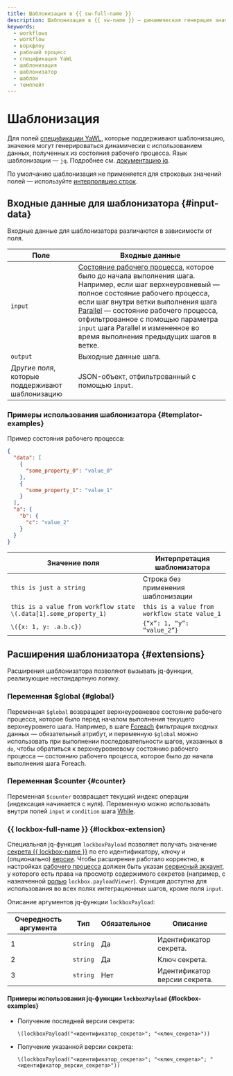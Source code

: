 ```yaml
---
title: Шаблонизация в {{ sw-full-name }}
description: Шаблонизация в {{ sw-name }} — динамическая генерация значения полей спецификации YaWL.
keywords:
  - workflows
  - workflow
  - воркфлоу
  - рабочий процесс
  - спецификация YaWL
  - шаблонизация
  - шаблонизатор
  - шаблон
  - темплейт
---
```



# Шаблонизация

Для полей [спецификации YaWL](yawl/index.md), которые поддерживают шаблонизацию, значения могут генерироваться динамически с использованием данных, полученных из состояния рабочего процесса. Язык шаблонизации — `jq`. Подробнее см. [документацию jq](https://jqlang.github.io/jq/manual/).

По умолчанию шаблонизация не применяется для строковых значений полей — используйте [интерполяцию строк](https://jqlang.github.io/jq/manual/#string-interpolation).

## Входные данные для шаблонизатора {#input-data}

Входные данные для шаблонизатора различаются в зависимости от поля.

Поле | Входные данные
--- | ---
`input` | [Состояние рабочего процесса](workflow.md#state), которое было до начала выполнения шага. Например, если шаг верхнеуровневый — полное состояние рабочего процесса, если шаг внутри ветки выполнения шага [Parallel](yawl/management/parallel.md) — состояние рабочего процесса, отфильтрованное с помощью параметра `input` шага Parallel и измененное во время выполнения предыдущих шагов в ветке.
`output` | Выходные данные шага.
Другие поля, которые поддерживают шаблонизацию | JSON-объект, отфильтрованный с помощью `input`.

### Примеры использования шаблонизатора {#templator-examples}

Пример состояния рабочего процесса:

```json
{
  "data": [
    {
      "some_property_0": "value_0"
    },
    {
      "some_property_1": "value_1"
    }
  ],
  "a": {
    "b": {
      "c": "value_2"
    }
  }
}
```

Значение поля | Интерпретация шаблонизатора
--- | ---
`this is just a string` | Строка без применения шаблонизации
`this is a value from workflow state \(.data[1].some_property_1)` | `this is a value from workflow state value_1`
`\({x: 1, y: .a.b.c})` | `{“x”: 1, “y”: “value_2”}` 

## Расширения шаблонизатора {#extensions}

Расширения шаблонизатора позволяют вызывать jq-функции, реализующие нестандартную логику.

### Переменная $global {#global}

Переменная `$global` возвращает верхнеуровневое состояние рабочего процесса, которое было перед началом выполнения текущего верхнеуровнего шага. Например, в шаге [Foreach](yawl/management/foreach.md) фильтрация входных данных — обязательный атрибут, и переменную `$global` можно использовать при выполнении последовательности шагов, указанных в `do`, чтобы обратиться к верхнеуровневому состоянию рабочего процесса — состоянию рабочего процесса, которое было до начала выполнения шага Foreach.

### Переменная $counter {#counter}

Переменная `$counter` возвращает текущий индекс операции (индексация начинается с нуля). Переменную можно использовать внутри полей `input` и `condition` шага [While](yawl/management/while.md).

### {{ lockbox-full-name }} {#lockbox-extension}

Специальная jq-функция `lockboxPayload` позволяет получать значение [секрета {{ lockbox-name }}](../../../lockbox/concepts/secret.md) по его идентификатору, ключу и (опционально) [версии](../../../lockbox/concepts/secret.md#version). Чтобы расширение работало корректно, в настройках [рабочего процесса](workflow.md) должен быть указан [сервисный аккаунт](../../../iam/concepts/users/service-accounts.md), у которого есть права на просмотр содержимого секретов (например, с назначенной [ролью](../../../lockbox/security/index.md#lockbox-payloadViewer) `lockbox.payloadViewer`). Функция доступна для использования во всех полях интеграционных шагов, кроме поля `input`.

Описание аргументов jq-функции `lockboxPayload`:

Очередность аргумента | Тип | Обязательное | Описание
--- | --- | --- | ---
1 | `string` | Да | Идентификатор секрета.
2 | `string` | Да | Ключ секрета.
3 | `string` | Нет | Идентификатор версии секрета.

#### Примеры использования jq-функции `lockboxPayload` {#lockbox-examples}

* Получение последней версии секрета:

    ```text
    \(lockboxPayload("<идентификатор_секрета>"; "<ключ_секрета>"))
    ```
* Получение указанной версии секрета:

    ```text
    \(lockboxPayload("<идентификатор_секрета>"; "<ключ_секрета>"; "<идентификатор_версии_секрета>"))
    ```
